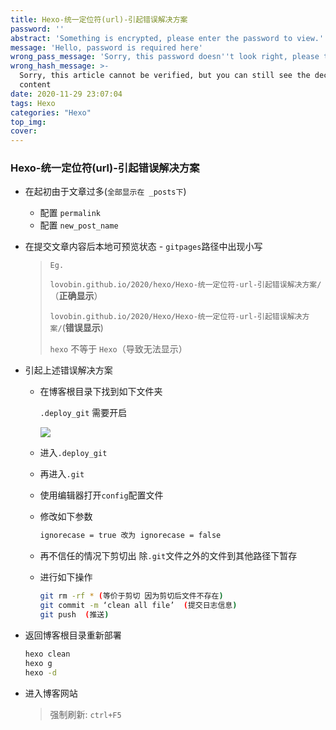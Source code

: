 ```yaml
---
title: Hexo-统一定位符(url)-引起错误解决方案
password: ''
abstract: 'Something is encrypted, please enter the password to view.'
message: 'Hello, password is required here'
wrong_pass_message: 'Sorry, this password doesn''t look right, please try again.'
wrong_hash_message: >-
  Sorry, this article cannot be verified, but you can still see the decrypted
  content
date: 2020-11-29 23:07:04
tags: Hexo
categories: "Hexo"
top_img:
cover:
---
```




###  Hexo-统一定位符(url)-引起错误解决方案

+ 在起初由于文章过多(`全部显示在 _posts下`) 
  + 配置 `permalink`
  + 配置 `new_post_name`

+ 在提交文章内容后本地可预览状态 - `gitpages`路径中出现小写

  > `Eg.`
  >
  > `lovobin.github.io/2020/hexo/Hexo-统一定位符-url-引起错误解决方案/` （**正确显示**）
  >
  >  `lovobin.github.io/2020/Hexo/Hexo-统一定位符-url-引起错误解决方案/`(**错误显示**)
  >
  > `hexo`  不等于 `Hexo`（导致无法显示）

+ 引起上述错误解决方案

  + 在博客根目录下找到如下文件夹

    `.deploy_git` 需要开启

    <img src="https://gitee.com/wang_hong_bin/pic-go-photos/raw/master/hiddenBlog.png">

  + 进入`.deploy_git`

  + 再进入`.git`

  + 使用编辑器打开`config`配置文件

  + 修改如下参数

    ```bash
    ignorecase = true 改为 ignorecase = false
    ```

  + 再不信任的情况下剪切出  除`.git`文件之外的文件到其他路径下暂存

  + 进行如下操作

    ```bash
    git rm -rf * (等价于剪切 因为剪切后文件不存在)
    git commit -m ‘clean all file’  (提交日志信息)
    git push  (推送)
    ```

+ 返回博客根目录重新部署

  ```bash
  hexo clean
  hexo g
  hexo -d
  ```

+ 进入博客网站

  > 强制刷新:  `ctrl+F5`



